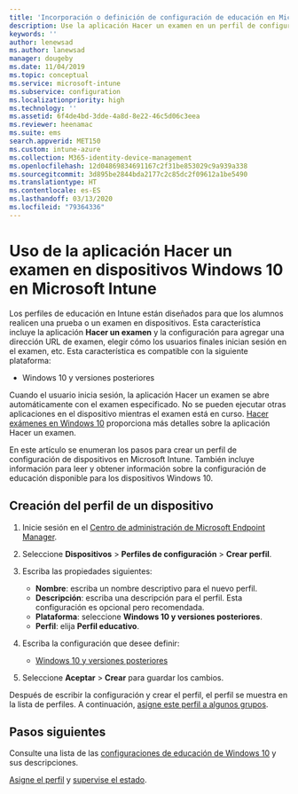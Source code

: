 ```yaml
---
title: 'Incorporación o definición de configuración de educación en Microsoft Intune: Azure | Microsoft Docs'
description: Use la aplicación Hacer un examen en un perfil de configuración de dispositivo en Windows 10 y dispositivos posteriores en Microsoft Intune. Cree un perfil de configuración mediante la configuración de educación y escriba una dirección URL de aplicación de examen, elija cómo los usuarios inician sesión, supervise la pantalla durante el examen y permita o evite sugerencias de texto durante el examen.
keywords: ''
author: lenewsad
ms.author: lanewsad
manager: dougeby
ms.date: 11/04/2019
ms.topic: conceptual
ms.service: microsoft-intune
ms.subservice: configuration
ms.localizationpriority: high
ms.technology: ''
ms.assetid: 6f4de4bd-3dde-4a8d-8e22-46c5d06c3eea
ms.reviewer: heenamac
ms.suite: ems
search.appverid: MET150
ms.custom: intune-azure
ms.collection: M365-identity-device-management
ms.openlocfilehash: 12d04869834691167c2f31be853029c9a939a338
ms.sourcegitcommit: 3d895be2844bda2177c2c85dc2f09612a1be5490
ms.translationtype: HT
ms.contentlocale: es-ES
ms.lasthandoff: 03/13/2020
ms.locfileid: "79364336"
---
```

# <a name="use-the-take-a-test-app-on-windows-10-devices-in-microsoft-intune"></a>Uso de la aplicación Hacer un examen en dispositivos Windows 10 en Microsoft Intune



Los perfiles de educación en Intune están diseñados para que los alumnos realicen una prueba o un examen en dispositivos. Esta característica incluye la aplicación **Hacer un examen** y la configuración para agregar una dirección URL de examen, elegir cómo los usuarios finales inician sesión en el examen, etc. Esta característica es compatible con la siguiente plataforma:

- Windows 10 y versiones posteriores

Cuando el usuario inicia sesión, la aplicación Hacer un examen se abre automáticamente con el examen especificado. No se pueden ejecutar otras aplicaciones en el dispositivo mientras el examen está en curso. [Hacer exámenes en Windows 10](https://docs.microsoft.com/education/windows/take-tests-in-windows-10) proporciona más detalles sobre la aplicación Hacer un examen.

En este artículo se enumeran los pasos para crear un perfil de configuración de dispositivos en Microsoft Intune. También incluye información para leer y obtener información sobre la configuración de educación disponible para los dispositivos Windows 10.

## <a name="create-a-device-profile"></a>Creación del perfil de un dispositivo

1. Inicie sesión en el [Centro de administración de Microsoft Endpoint Manager](https://go.microsoft.com/fwlink/?linkid=2109431).
2. Seleccione **Dispositivos** > **Perfiles de configuración** > **Crear perfil**.
3. Escriba las propiedades siguientes:

    - **Nombre**: escriba un nombre descriptivo para el nuevo perfil.
    - **Descripción**: escriba una descripción para el perfil. Esta configuración es opcional pero recomendada.
    - **Plataforma**: seleccione **Windows 10 y versiones posteriores**.
    - **Perfil**: elija **Perfil educativo**.

4. Escriba la configuración que desee definir:

    - [Windows 10 y versiones posteriores](education-settings-windows.md)

5. Seleccione **Aceptar** > **Crear** para guardar los cambios.

Después de escribir la configuración y crear el perfil, el perfil se muestra en la lista de perfiles. A continuación, [asigne este perfil a algunos grupos](device-profile-assign.md).

## <a name="next-steps"></a>Pasos siguientes

Consulte una lista de las [configuraciones de educación de Windows 10](education-settings-windows.md) y sus descripciones.

[Asigne el perfil](device-profile-assign.md) y [supervise el estado](device-profile-monitor.md).
